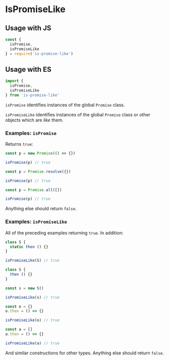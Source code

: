 # IsPromiseLike

## Usage with JS
```javascript
const {
  isPromise,
  isPromiseLike
} = require('is-promise-like')
```

## Usage with ES
```javascript
import {
  isPromise,
  isPromiseLike
} from 'is-promise-like'
```

`isPromise` identifies instances of the global `Promise` class.

`isPromiseLike` identifies instances of the global `Promise` class or other objects which are _like_ them.

### Examples: `isPromise`

Returns `true`:

```javascript
const p = new Promise(() => {})

isPromise(p) // true
```
```javascript
const p = Promise.resolve({})

isPromise(p) // true
```
```javascript
const p = Promise.all([])

isPromise(p) // true
```

Anything else should return `false`.

### Examples: `isPromiseLike`

All of the preceding examples returning `true`. In addition:

```javascript
class S { 
  static then () {}
} 

isPromiseLike(S) // true
```
```javascript
class S { 
  then () {}
} 

const s = new S()

isPromiseLike(s) // true
```
```javascript
const o = {}
o.then = () => {}

isPromiseLike(o) // true
```
```javascript
const a = []
a.then = () => {}

isPromiseLike(a) // true
```
And similar constructions for other types. Anything else should return `false`.
